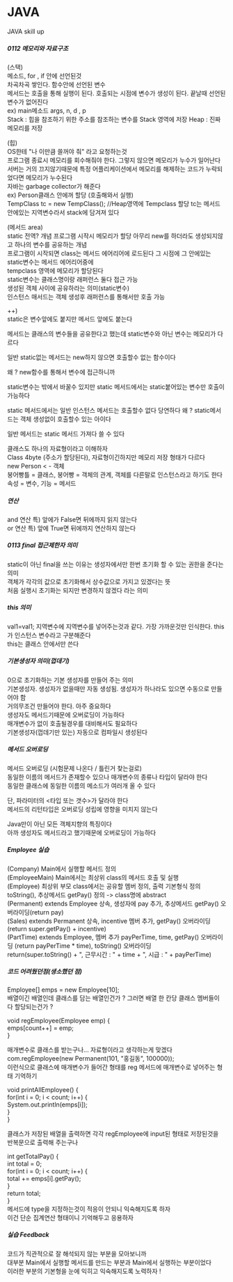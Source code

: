 # JAVA
JAVA skill up
##### 0112 메모리와 자료구조

(스택)   
메소드, for , if 안에 선언된것  
차곡차곡 쌓인다. 함수안에 선언된 변수  
메서드는 호출을 통해 실행이 된다. 호출되는 시점에 변수가 생성이 된다. 끝날때 선언된 변수가 없어진다  
ex) main메소드 args, n, d , p  
Stack : 힙을 참조하기 위한 주소를 참조하는 변수를 Stack 영역에 저장
Heap : 진짜 메모리를 저장

(힙)  
OS한테 "나 이만큼 쓸꺼야 줘" 라고 요청하는것  
프로그램 종료시 메모리를 회수해줘야 한다. 그렇지 않으면 메모리가 누수가 일어난다  
서버는 거의 끄지않기때문에 특정 어플리케이션에서 메모리를 해제하는 코드가 누락되었다면 메모리가 누수된다  
자바는 garbage collector가 해준다  
ex) Person클래스 안에꺼 할당 (호출해와서 실행)  
TempClass tc = new TempClass(); //Heap영역에 Tempclass 할당 tc는 메서드 안에있는 지역변수라서 stack에 담겨져 있다  

(메서드 area)  
static 전역? 개념 프로그램 시작시 메모리가 할당 아무리 new를 하더라도 생성되지않고 하나의 변수를 공유하는 개념  
프로그램이 시작되면 class는 메서드 에어리어에 로드된다 그 시점에 그 안에있는 static변수는 메서드 에어리어중에  
tempclass 영역에 메모리가 할당된다  
static변수는 클래스명이랑 래퍼런스 둘다 접근 가능  
생성된 객체 사이에 공유하라는 의미(static변수)  
인스턴스 매서드는 객체 생성후 래퍼런스를 통해서만 호출 가능  

++)  
static은 변수앞에도 붙지만 메서드 앞에도 붙는다

메서드는 클래스의 변수들을 공유한다고 했는데 static변수와 아닌 변수는 메모리가 다르다

일반 static없는 메서드는 new하지 않으면 호출할수 없는 함수이다

왜 ? new함수를 통해서 변수에 접근하니까

static변수는 밖에서 바꿀수 있지만 static 메서드에서는 static붙어있는 변수만 호출이 가능하다

static 메서드에서는 일반 인스턴스 메서드는 호출할수 없다 당연하다 왜 ? static메서드는 객체 생성없이 호출할수 있는 아이다

일반 메서드는 static 메서드 가져다 쓸 수 있다

클래스도 하나의 자료형이라고 이해하자  
Class 4byte (주소가 할당된다), 자료형이긴하지만 메모리 저장 형태가 다르다  
new Person < - 객체  
붕어빵틀 = 클래스, 붕어빵 = 객체의 관계, 객체를 다른말로 인스턴스라고 하기도 한다  
속성 = 변수, 기능 = 메서드  

##### 연산  
and 연산 특) 앞에가 False면 뒤에까지 읽지 않는다   
or 연산 특) 앞에 True면 뒤에까지 연산하지 않는다  

##### 0113 final 접근제한자 의미  
static이 아닌 final을 쓰는 이유는 생성자에서만 한번 초기화 할 수 있는 권한을 준다는 의미  
객체가 각각의 값으로 초기화해서 상수값으로 가지고 있겠다는 뜻  
처음 실행시 초기화는 되지만 변경하지 않겠다 라는 의미

##### this 의미  
val1=val1; 지역변수에 지역변수를 넣어주는것과 같다. 가장 가까운것만 인식한다. this가 인스턴스 변수라고 구분해준다  
this는 클래스 안에서만 쓴다  

##### 기본생성자 의미(껍데기)  
0으로 초기화하는 기본 생성자를 만들어 주는 의미  
기본생성자. 생성자가 없을때만 자동 생성됨. 생성자가 하나라도 있으면 수동으로 만들어야 함  
거의무조건 만들어야 한다. 아주 중요하다  
생성자도 메서드기때문에 오버로딩이 가능하다  
매개변수가 없이 호출될경우를 대비해서도 필요하다  
기본생성자(껍데기만 있는) 자동으로 컴파일시 생성된다  

##### 메서드 오버로딩
메서드 오버로딩 (시험문제 나온다 / 틀린거 찾는걸로)  
동일한 이름의 메서드가 존재할수 있으나 매개변수의 종류나 타입이 달라야 한다   
동일한 클래스에 동일한 이름의 메소드가 여러개 올 수 있다  
  
단, 파라미터의 <타입 또는 갯수>가 달라야 한다  
메서드의 리턴타입은 오버로딩 성립에 영향을 미치지 않는다  
  
Java만이 아닌 모든 객체지향의 특징이다  
아까 생성자도 메서드라고 했기때문에 오버로딩이 가능하다  


##### Employee 실습
(Company) Main에서 실행할 메서드 정의  
(EmployeeMain) Main에서는 최상위 class의 메서드 호출 및 실행  
(Employee) 최상위 부모 class에서는 공유할 멤버 정의, 출력 기본형식 정의 toString(), 추상메서드 getPay() 정의 -> class명에 abstract  
(Permanent) extends Employee 상속, 생성자에 pay 추가, 추상메서드 getPay() 오버라이딩(return pay)  
(Sales) extends Permanent 상속, incentive 멤버 추가, getPay() 오버라이딩 (return super.getPay() + incentive)  
(PartTime) extends Employee, 멤버 추가 payPerTime, time, getPay() 오버라이딩 (return payPerTime * time), toString() 오버라이딩    
return(super.toString() + ", 근무시간 : " + time + ", 시급 : " + payPerTime)    

##### 코드 어려웠던점(생소했던 점)  

Employee[] emps = new Employee[10];  
배열이긴 배열인데 클래스를 담는 배열인건가 ? 그러면 배열 한 칸당 클래스 멤버들이 다 할당되는건가 ?  
  
void regEmployee(Employee emp) {  
		emps[count++] = emp;  
	}  
    
  매개변수로 클래스를 받는구나... 자료형이라고 생각하는게 맞겠다  
  com.regEmployee(new Permanent(101, "홍길동", 100000));    
  이런식으로 클래스에 매개변수가 들어간 형태를 reg 메서드에 매개변수로 넣어주는 형태 기억하기   
  
   
void printAllEmployee() {  
		for(int i = 0; i < count; i++) {  
			System.out.println(emps[i]);  
		}  
	}  
  
  클래스가 저장된 배열을 출력하면 각각 regEmployee에 input된 형태로 저장된것을  
  반복문으로 출력해 주는구나  
  
   int getTotalPay() {  
		int total = 0;  
		for(int i = 0; i < count; i++) {  
			total += emps[i].getPay();  
		}  
		return total;  
	}  
    메서드에 type을 지정하는것이 적응이 안되니 익숙해지도록 하자  
    이건 단순 집계연산 형태이니 기억해두고 응용하자  
    
##### 실습 Feedback  
코드가 직관적으로 잘 해석되지 않는 부분을 모아보니까    
대부분 Main에서 실행할 메서드를 만드는 부분과 Main에서 실행하는 부분이었다  
이러한 부분의 기본형을 눈에 익히고 익숙해지도록 노력하자 ! 
    




